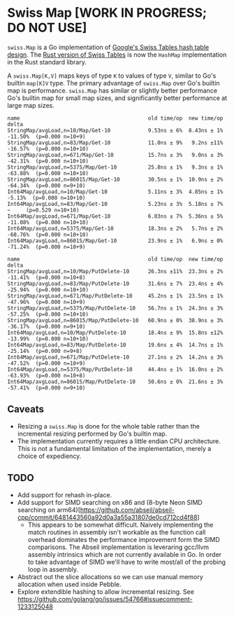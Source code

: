 # Swiss Map [WORK IN PROGRESS; DO NOT USE]

`swiss.Map` is a Go implementation of [Google's Swiss Tables hash table
design](https://abseil.io/about/design/swisstables). The [Rust version of
Swiss Tables](https://github.com/rust-lang/hashbrown) is now the `HashMap`
implementation in the Rust standard library.

A `swiss.Map[K,V]` maps keys of type `K` to values of type `V`, similar to
Go's builtin `map[K]V` type. The primary advantage of `swiss.Map` over Go's
builtin map is performance. `swiss.Map` has similar or slightly better
performance Go's builtin map for small map sizes, and significantly better
performance at large map sizes.

```
name                                         old time/op  new time/op  delta
StringMap/avgLoad,n=10/Map/Get-10            9.53ns ± 6%  8.43ns ± 1%  -11.50%  (p=0.000 n=10+9)
StringMap/avgLoad,n=83/Map/Get-10            11.0ns ± 9%   9.2ns ±11%  -16.57%  (p=0.000 n=10+10)
StringMap/avgLoad,n=671/Map/Get-10           15.7ns ± 3%   9.0ns ± 3%  -42.31%  (p=0.000 n=10+10)
StringMap/avgLoad,n=5375/Map/Get-10          25.8ns ± 1%   9.3ns ± 1%  -63.88%  (p=0.000 n=10+10)
StringMap/avgLoad,n=86015/Map/Get-10         30.5ns ± 1%  10.9ns ± 2%  -64.34%  (p=0.000 n=9+10)
Int64Map/avgLoad,n=10/Map/Get-10             5.11ns ± 3%  4.85ns ± 1%   -5.13%  (p=0.000 n=10+10)
Int64Map/avgLoad,n=83/Map/Get-10             5.23ns ± 3%  5.18ns ± 7%     ~     (p=0.529 n=10+10)
Int64Map/avgLoad,n=671/Map/Get-10            6.03ns ± 7%  5.36ns ± 5%  -11.08%  (p=0.000 n=10+10)
Int64Map/avgLoad,n=5375/Map/Get-10           18.3ns ± 2%   5.7ns ± 2%  -68.76%  (p=0.000 n=10+10)
Int64Map/avgLoad,n=86015/Map/Get-10          23.9ns ± 1%   6.9ns ± 0%  -71.24%  (p=0.000 n=10+9)

name                                         old time/op  new time/op  delta
StringMap/avgLoad,n=10/Map/PutDelete-10      26.3ns ±11%  23.3ns ± 2%  -11.41%  (p=0.000 n=10+8)
StringMap/avgLoad,n=83/Map/PutDelete-10      31.6ns ± 7%  23.4ns ± 4%  -25.94%  (p=0.000 n=10+10)
StringMap/avgLoad,n=671/Map/PutDelete-10     45.2ns ± 1%  23.5ns ± 1%  -47.96%  (p=0.000 n=10+9)
StringMap/avgLoad,n=5375/Map/PutDelete-10    56.7ns ± 1%  24.3ns ± 3%  -57.25%  (p=0.000 n=10+10)
StringMap/avgLoad,n=86015/Map/PutDelete-10   60.9ns ± 0%  38.9ns ± 3%  -36.17%  (p=0.000 n=9+10)
Int64Map/avgLoad,n=10/Map/PutDelete-10       18.4ns ± 9%  15.8ns ±12%  -13.99%  (p=0.000 n=10+10)
Int64Map/avgLoad,n=83/Map/PutDelete-10       19.6ns ± 4%  14.7ns ± 1%  -25.14%  (p=0.000 n=9+8)
Int64Map/avgLoad,n=671/Map/PutDelete-10      27.1ns ± 2%  14.2ns ± 3%  -47.52%  (p=0.000 n=10+9)
Int64Map/avgLoad,n=5375/Map/PutDelete-10     44.4ns ± 1%  16.0ns ± 2%  -63.93%  (p=0.000 n=10+8)
Int64Map/avgLoad,n=86015/Map/PutDelete-10    50.6ns ± 0%  21.6ns ± 3%  -57.41%  (p=0.000 n=9+10)
```

## Caveats

- Resizing a `swiss.Map` is done for the whole table rather than the
  incremental resizing performed by Go's builtin map.
- The implementation currently requires a little endian CPU architecture. This
  is not a fundamental limitation of the implementation, merely a choice of
  expediency.

## TODO

- Add support for rehash in-place.
- Add support for SIMD searching on x86 and (8-byte Neon SIMD searching on
  arm64)[https://github.com/abseil/abseil-cpp/commit/6481443560a92d0a3a55a31807de0cd712cd4f88]
  - This appears to be somewhat difficult. Naively implementing the match
    routines in assembly isn't workable as the function call overhead
    dominates the performance improvement form the SIMD comparisons. The
    Abseil implementation is leveraring gcc/llvm assembly intrinsics which are
    not currently available in Go. In order to take advantage of SIMD we'll
    have to write most/all of the probing loop in assembly.
- Abstract out the slice allocations so we can use manual memory allocation
  when used inside Pebble.
- Explore extendible hashing to allow incremental resizing. See
  https://github.com/golang/go/issues/54766#issuecomment-1233125048
